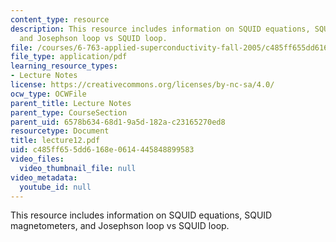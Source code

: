 ```yaml
---
content_type: resource
description: This resource includes information on SQUID equations, SQUID magnetometers,
  and Josephson loop vs SQUID loop.
file: /courses/6-763-applied-superconductivity-fall-2005/c485ff655dd6168e0614445848899583_lecture12.pdf
file_type: application/pdf
learning_resource_types:
- Lecture Notes
license: https://creativecommons.org/licenses/by-nc-sa/4.0/
ocw_type: OCWFile
parent_title: Lecture Notes
parent_type: CourseSection
parent_uid: 6578b634-68d1-9a5d-182a-c23165270ed8
resourcetype: Document
title: lecture12.pdf
uid: c485ff65-5dd6-168e-0614-445848899583
video_files:
  video_thumbnail_file: null
video_metadata:
  youtube_id: null
---
```

This resource includes information on SQUID equations, SQUID magnetometers, and Josephson loop vs SQUID loop.